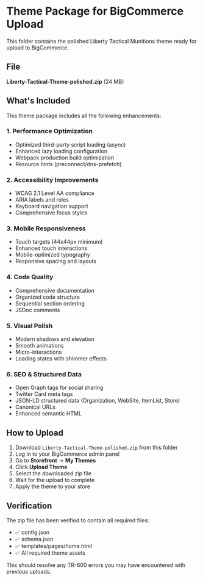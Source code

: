 # Theme Package for BigCommerce Upload

This folder contains the polished Liberty Tactical Munitions theme ready for upload to BigCommerce.

## File

**Liberty-Tactical-Theme-polished.zip** (24 MB)

## What's Included

This theme package includes all the following enhancements:

### 1. Performance Optimization
- Optimized third-party script loading (async)
- Enhanced lazy loading configuration
- Webpack production build optimization
- Resource hints (preconnect/dns-prefetch)

### 2. Accessibility Improvements
- WCAG 2.1 Level AA compliance
- ARIA labels and roles
- Keyboard navigation support
- Comprehensive focus styles

### 3. Mobile Responsiveness
- Touch targets (44x44px minimum)
- Enhanced touch interactions
- Mobile-optimized typography
- Responsive spacing and layouts

### 4. Code Quality
- Comprehensive documentation
- Organized code structure
- Sequential section ordering
- JSDoc comments

### 5. Visual Polish
- Modern shadows and elevation
- Smooth animations
- Micro-interactions
- Loading states with shimmer effects

### 6. SEO & Structured Data
- Open Graph tags for social sharing
- Twitter Card meta tags
- JSON-LD structured data (Organization, WebSite, ItemList, Store)
- Canonical URLs
- Enhanced semantic HTML

## How to Upload

1. Download `Liberty-Tactical-Theme-polished.zip` from this folder
2. Log in to your BigCommerce admin panel
3. Go to **Storefront** → **My Themes**
4. Click **Upload Theme**
5. Select the downloaded zip file
6. Wait for the upload to complete
7. Apply the theme to your store

## Verification

The zip file has been verified to contain all required files:
- ✅ config.json
- ✅ schema.json
- ✅ templates/pages/home.html
- ✅ All required theme assets

This should resolve any TR-600 errors you may have encountered with previous uploads.
